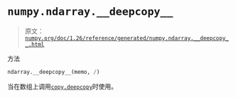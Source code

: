 # `numpy.ndarray.__deepcopy__`

> 原文：[`numpy.org/doc/1.26/reference/generated/numpy.ndarray.__deepcopy__.html`](https://numpy.org/doc/1.26/reference/generated/numpy.ndarray.__deepcopy__.html)

方法

```py
ndarray.__deepcopy__(memo, /)
```

当在数组上调用[`copy.deepcopy`](https://docs.python.org/3/library/copy.html#copy.deepcopy "(在 Python v3.11 中)")时使用。
